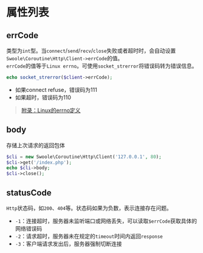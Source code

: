 # 属性列表

errCode
----
类型为`int`型。当`connect`/`send`/`recv`/`close`失败或者超时时，会自动设置`Swoole\Coroutine\Http\Client->errCode`的值。  
`errCode`的值等于`Linux errno`。可使用`socket_strerror`将错误码转为错误信息。

```php
echo socket_strerror($client->errCode);
```

* 如果connect refuse，错误码为111
* 如果超时，错误码为110

> [附录：Linux的errno定义](https://wiki.swoole.com/wiki/page/172.html)

body
----

存储上次请求的返回包体
```php
$cli = new Swoole\Coroutine\Http\Client('127.0.0.1', 80);
$cli->get('/index.php');
echo $cli->body;
$cli->close();
```

statusCode
----
`Http`状态码，如`200`、`404`等。状态码如果为负数，表示连接存在问题。

* `-1`：连接超时，服务器未监听端口或网络丢失，可以读取`$errCode`获取具体的网络错误码
* `-2`：请求超时，服务器未在规定的`timeout`时间内返回`response`
* `-3`：客户端请求发出后，服务器强制切断连接
